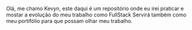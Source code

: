 Olá, me chamo Kevyn, este daqui é um repositório onde eu irei praticar e mostar a evolução do meu trabalho como FullStack
Servirá também como meu portifólio para que possam olhar meu trabalho.

